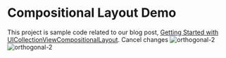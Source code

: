 # Compositional Layout Demo

This project is sample code related to our blog post, [Getting Started with UICollectionViewCompositionalLayout](https://lickability.com/blog/getting-started-with-uicollectionviewcompositionallayout/). 
Cancel changes
![orthogonal-2](https://user-images.githubusercontent.com/7883805/84539676-e04c8c00-acc1-11ea-8b33-964e0716a6e7.gif)
![orthogonal-2](https://lickability.com/uploads/bonus-1.gif)
